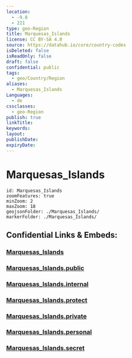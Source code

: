 ```yaml
---
location:
  - -9.8
  - 221
type: geo-Region
title: Marquesas_Islands
license: CC BY-SA 4.0
source: https://datahub.io/core/country-codes
isDeleted: false
isReadOnly: false
draft: false
confidential: public
tags:
  - geo/Country/Region
aliases:
  - Marquesas_Islands
Languages:
  - de
cssclasses:
  - geo-Region
publish: true
linkTitle:
keywords:
layout:
publishDate:
expiryDate:
---
```


# Marquesas_Islands

```leaflet
id: Marquesas_Islands
zoomFeatures: true 
minZoom: 2 
maxZoom: 18
geojsonFolder: ./Marquesas_Islands/
markerFolder: ./Marquesas_Islands/
```


## Confidential Links & Embeds: 

### [Marquesas_Islands](/_Standards/Earth/Continent/Oceania/Polynesia/French_Polynesia/Divisions~French_Polynesia/Marquesas_Islands.md) 

### [Marquesas_Islands.public](/_public/Earth/Continent/Oceania/Polynesia/French_Polynesia/Divisions~French_Polynesia/Marquesas_Islands.public.md) 

### [Marquesas_Islands.internal](/_internal/Earth/Continent/Oceania/Polynesia/French_Polynesia/Divisions~French_Polynesia/Marquesas_Islands.internal.md) 

### [Marquesas_Islands.protect](/_protect/Earth/Continent/Oceania/Polynesia/French_Polynesia/Divisions~French_Polynesia/Marquesas_Islands.protect.md) 

### [Marquesas_Islands.private](/_private/Earth/Continent/Oceania/Polynesia/French_Polynesia/Divisions~French_Polynesia/Marquesas_Islands.private.md) 

### [Marquesas_Islands.personal](/_personal/Earth/Continent/Oceania/Polynesia/French_Polynesia/Divisions~French_Polynesia/Marquesas_Islands.personal.md) 

### [Marquesas_Islands.secret](/_secret/Earth/Continent/Oceania/Polynesia/French_Polynesia/Divisions~French_Polynesia/Marquesas_Islands.secret.md)

